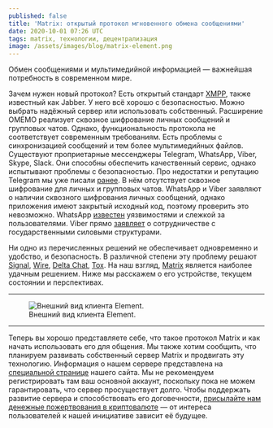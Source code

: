 ```yaml
---
published: false
title: 'Matrix: открытый протокол мгновенного обмена сообщениями'
date: 2020-10-01 07:26 UTC
tags: matrix, технологии, децентрализация
image: /assets/images/blog/matrix-element.png
---
```

Обмен сообщениями и мультимедийной информацией — важнейшая потребность
в современном мире.

Зачем нужен новый протокол? Есть открытый стандарт [XMPP](https://xmpp.org),
также известный как Jabber. У него всё хорошо с безопасностью. Можно выбрать
надёжный сервер или использовать собственный. Расширение OMEMO реализует
сквозное шифрование личных сообщений и групповых чатов. Однако,
функциональность протокола не соответствует современным требованиям. Есть
проблемы с синхронизацией сообщений и тем более мультимедийных файлов.
Существуют проприетарные мессенджеры Telegram, WhatsApp, Viber, Skype, Slack.
Они способны обеспечить качественный сервис, однако испытывают проблемы
с безопасностью. Про недостатки и репутацию Telegram мы уже писали
[ранее](/blog/2020/07/12/pavel-durov-is-not-a-libertarian.html ).
В нём отсутствует сквозное шифрование для личных и групповых чатов. WhatsApp
и Viber заявляют о наличии сквозного шифрования личных сообщений, однако
приложения имеют закрытый исходный код, поэтому проверить это невозможно.
WhatsApp [известен](https://telegra.ph/Pochemu-WhatsApp-nikogda-ne-budet-bezopasnym-05-16-7)
уязвимостями и слежкой за пользователями. Viber прямо
[заявляет](https://www.rbc.ru/technology_and_media/24/03/2018/5ab3a8dc9a7947203f9ba284)
о сотрудничестве с государственными силовыми структурами.

Ни одно из перечисленных решений не обеспечивает одновременно и удобство,
и безопасность. В различной степени эту проблему решают
[Signal](https://signal.org), [Wire](https://wire.com),
[Delta Chat](https://delta.chat), [Tox](https://tox.chat).
На наш взгляд, [Matrix](https://matrix.org) является наиболее удачным решением.
Ниже мы расскажем о его устройстве, текущем состоянии и перспективах.

---

<div class="d-flex justify-content-center">
 <figure class="cl-figure-nice">
  <img src="/assets/images/blog/matrix-element.png"
       alt="Внешний вид клиента Element."/>
  <figcaption>
    Внешний вид клиента Element.
  </figcaption>
 </figure>
</div>

---

Теперь вы хорошо представляете себе, что такое протокол Matrix и как начать
использовать его для общения. Мы также хотим сообщить, что планируем развивать
собственный сервер Matrix и продвигать эту технологию. Информация о нашем
сервере представлена на [специальной странице](/matrix.html) нашего сайта. Мы
не рекомендуем регистрировать там ваш основной аккаунт, поскольку пока не можем
гарантировать, что сервер просуществует долго. Чтобы поддержать развитие сервера
и способствовать его договечности,
[присылайте нам денежные пожертвования в криптовалюте](/donate.html)
— от интереса пользователей к нашей инициативе зависит её будущее.
